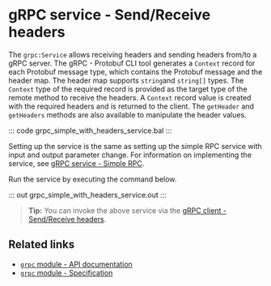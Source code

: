 # gRPC service - Send/Receive headers

The `grpc:Service` allows receiving headers and sending headers from/to a gRPC server. The gRPC - Protobuf CLI tool generates a `Context` record for each Protobuf message type, which contains the Protobuf message and the header map. The header map supports `string`and `string[]` types. The `Context` type of the required record is provided as the target type of the remote method to receive the headers. A `Context` record value is created with the required headers and is returned to the client. The `getHeader` and `getHeaders` methods are also available to manipulate the header values.

   ::: code grpc_simple_with_headers_service.bal :::

Setting up the service is the same as setting up the simple RPC service with input and output parameter change. For information on implementing the service, see [gRPC service - Simple RPC](/learn/by-example/grpc-service-simple/).

Run the service by executing the command below.

   ::: out grpc_simple_with_headers_service.out :::

>**Tip:** You can invoke the above service via the [gRPC client - Send/Receive headers](/learn/by-example/grpc-client-headers/).

## Related links
- [`grpc` module - API documentation](https://lib.ballerina.io/ballerina/grpc/latest)
- [`grpc` module - Specification](/spec/grpc/)
